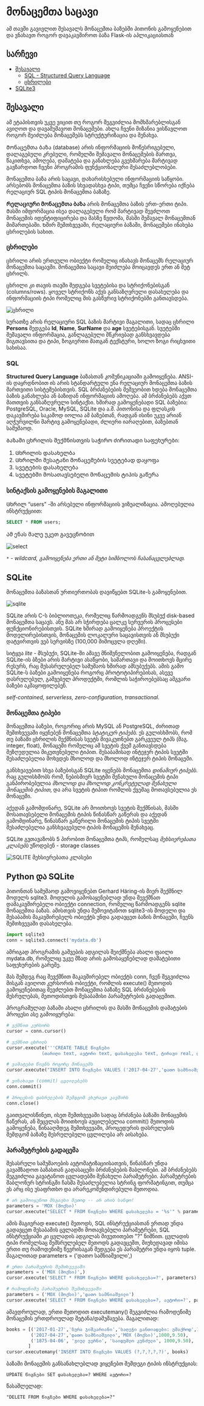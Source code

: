 # მონაცემთა საცავი 
ამ თავში გავივლით შესავალს მონაცემთა ბაზებში პითონის გამოყენებით და ვნახავთ როგორ დავაკავშიროთ ბაზა Flask-ის აპლიკაციასთან

## სარჩევი
- [შესავალი](#შესავალი)
    - [SQL - Structured Query Language](#sql)
    - [ცხრილები](#ცხრილები)
- [SQLite3](#sqlite)
## შესავალი
ამ ეტაპისთვის უკვე ვიცით თუ როგორ შეგვიძლია მომხმარებლისგან ავიღოთ და დავამუშავოთ მონაცემები. ახლა ჩვენი მიზანია ვისწავლოთ
როგორ შეიძლება მონაცემებს სტრუქტურიზაცია და შენახვა.

Მონაცემთა ბაზა (database) არის ინფორმაციის მოწესრიგებული, დალაგებული კრებული, რომელში შემავალი მონაცემების მართვა, წაკითხვა, ამოღება, დამატება და განახლება გვეხმარება მარტივად გავზარდოთ ჩვენი პროგრამის ფუნქციონალური შესაძლებლობები. 

მონაცემთა ბაზა არის საცავი, დახარისხებული ინფორმაციის საწყობი. არსებობს მონაცემთა ბაზის სხვადასხვა ტიპი, თუმცა ჩვენი სწორება იქნება რელაციურ SQL ტიპის მონაცემთა ბაზაზე.

**Რელაციური მონაცემთა ბაზა** არის მონაცემთა ბაზის ერთ-ერთი ტიპი. Მასში იმფორმაცია ისეა დალაგებული რომ მარტივად შევძლოთ მონაცემის იდენტიფიცირება და მასზე წვდომა, მასში შემავალ მონაცემთან მიმართებაში. 
Ხშირ შემთხვევაში, რელაციური ბაზაში, მონაცემები ინახება ცხრილების სახით.

### ცხრილები
ცხრილი არის ერთეული ობიექტი რომელიც ინახავს მონაცემს რელაციურ მონაცემთა საცავში. მონაცემთა საცავი შეიძლება მოიცავდეს ერთ ან მეტ ცხრილს.

ცხრილი კი თავის თავში შედგება სვეტებისა და სტრიქონებისგან (columns/rows). ყოველ სტრიქონს აქვს განსაზღვრული დასახელება და ინფორმაციის ტიპი
რომელიც მის გასწვრივ სტრიქონებში განთავსდება.

![ცხრილი](https://www.sqlshack.com/wp-content/uploads/2020/07/anatomy-of-a-sql-table-1.png)

სურათზე არის რელაციური SQL ბაზის მარტივი მაგალითი, სადაც ცხრილი **Persons** შედგება **Id**, **Name**, **SurName** და **age** სვეტებისგან. სვეტებში შემავალი ინფორმაცია, განლაგებული მწკრივბად განსხვავდება შიგთავსითა და ტიპი, ზოგიერთი მათგან ტექსტური, ხოლო ზოგი რიცხვითი სახისაა.

### SQL 
**Structured Query Language** ბაზასთან კომუნიკაციაში გამოიყენება. ANSI-ის დაყრდნობით ის არის სტანდარტული ენა რელაციურ მონაცემთა ბაზის მართვითი სისტემებისთვის. SQL ბრძანებების მეშვეობით
ხდება მონაცემთა ბაზის განახლება ან ბაზიდან ინფორმაციის ამოღება. ამ ბრძანებებს აქვთ მათთვის განსაზღვრული სინტაქსი. ხშირად გამოყენებადი SQL ბაზებია: PostgreSQL, Oracle, MySQL, SQLite და ა.შ. პითონისა და ფლასკის დაკავშირება საკამოდ იოლია ამ ბაზებთან,
რადგან ისინი უკვე არიან აღჭურვილნი მარტივ გამოყენებადი, ძლიერი იარაღებით, ბაზებთან სამუშაოდ.

Ბაზაში ცხრილის შექმნისთვის საჭირო ძირითადი საფეხურები:
1. Ცხრილის დასახელბა
2. Ცხრილში შესატანი მონაცემების სვეტებად დაყოფა
3. Სვეტების დასახელება
4. Სვეტებში მოსათავსებელი მონაცემის ტიპის გაწერა

### სინტაქსის გამოყენების მაგალითი

Ცხრილ “users” -ში არსებული ინფორმაციის ვიზუალიზაცია.
Ამოღებულია ინსტრუქციით:
```sql
SELECT * FROM users;
```
Ამ ენას მალე უკეთ გავეცნობით

![select](select.png)

_`*` - wildcard, გამოიყენება ერთი ან მეტი სიმბოლოს ჩასანაცვლებლად._

## SQLite
მონაცემთა ბაზასთან ურთიერთობას დავიწყებთ SQLite-ს გამოყენებით. 

![sqlite](https://upload.wikimedia.org/wikipedia/commons/thumb/3/38/SQLite370.svg/382px-SQLite370.svg.png)

SQLite არის C-ს ბიბლიოთეკა, რომელიც წარმოადგენს მსუბუქ disk-based მონაცემთა საცავს. ანუ მას არ სჭირდება ცალკე სერვერის პროცესები ფუნქციონირებისთვის.
SQLite ხშირად გამოიყენება პროექტის მოდელირებისთვის, მონაცემის ლოკალური საცავისთვის ან მსუბუქი დატვირთვის ვებ სერვისზე (100,000 მიმოცვლა დღეში).

სიტყვა *lite* - მსუბუქი, SQLite-ში ამავე მნიშვნელობით გამოიყენება, რადგან SQLite-ის ბზები არის მარტივი ასაწყობი, სამართავი და მოითხოვს მცირე რესურს, რაც შესასრულებელ სამუშაოს ხშირად ამსუბუქებს. ამის გამო SQLite-ს ბაზები გამოიყენება როგორც პროტოტიპირებისას, ასევე დასრულებულ, გაშვებულ პროდუქტში, რომლის საჭიროებებსაც ამგვარი ბაზები აკმაყოფილებენ.

_self-contained, serverless, zero-configuration, transactional._

### მონაცემთა ტიპები

მონაცემთა ბაზები, როგორიც არის MySQL ან PostgreSQL, ძირითად შემთხვევაში იყენებენ მონაცემთა *სტატიკურ ტიპებს*. ეს გულისხმობს, რომ თუ ბაზაში ცხრილის შექმნისას სვეტს მივაკუთნებთ გარკვეულ ტიპს (მაგ. integer, float), მონაცემი რომელიც ამ სვეტის ქვეშ განთავსდება შეზღუდულია მიკუთვნებული ტიპით. შესაბამისად ინტეჯერ ტიპის სვეტში შესაძლებელია მოხვდეს მხოლოდ და მხოლოდ ინტეჯერ ტიპის მონაცემი.

განსხვავებით სხვა ბაზებისგან SQLite იყენებს მონაცემთა *დინამიურ ტიპებს*. რაც გულისხმობს რომ, ნებისმიერ სვეტში შენახული მონაცემის ტიპი განპირობებულია *მხოლოდ და მხოლოდ კონკრეტულად შენახული მონაცემის ტიპით*, და არა სვეტის ტიპით რომლის ქვეშაც მოთავსებულია ეს მონაცემი. 

აქედან გამომდინარე, SQLite არ მოითხოვს სვეტის შექმნისას, მასში მოსათავსებელი მონაცემის ტიპის წინასწარ გაწერას და აქედან გამომდინარე, წინასწარ გაწერილი მონაცემის ტიპის სვეტში შესაძლებელია განსხვავებული ტიპის მონაცემის შენახვაც.

SQLite გვთავაზობს 5 პირობით მონაცემთა ტიპს, რომელსაც *მეხსიერებათა კლასებს* უწოდებენ - storage classes

![SQLITE მეხსიერებათა კლასები](https://docplayer.net/docs-images/63/49185735/images/11-2.jpg)

## Python და SQLite 

პითონთან სამუშაოდ გამოვიყენებთ Gerhard Häring-ის მიერ შექმნილ მოდულს sqlite3. 
მოდულის გამოსაყენებლად უნდა შევქმნათ დამაკავშირებელი ობიექტი connection, რომელიც წარმოადგენს sqlite მონაცემთა ბაზას. ამისთვის უნდა შემოვიტანოთ sqlite3-ის მოდელი და შესაბამის მაკავშირებელს ობიექტს უნდა გადავცეთ ბაზის მონაცემი, ჩვენს შემთხვევაში დასახელება.

```python
import sqlite3
conn = sqlite3.connect('mydata.db')
```

ამრიგად პროგრამის გაშვების ადგილას შეიქმნება ახალი ფაილი mydata.db, რომელიც უკვე მზად არის გამოსაყენებლად დამატებითი საფეხურების გარეშე.

მას შემდეგ რაც შევქმნით მაკავშირებელ ობიექტს conn, ჩვენ შეგვიძლია მისგან ავიღოთ კურსორის ობიექტი, რომლის execute() მეთოდის გამოყენებითაც შევძლებთ მონაცემთა ბაზაზე SQL ბრძანებების შესრულებას, მეთოდისთვის შესაბამისი პარამეტრების გადაცემით.

პროგრამულად ბაზაში ახალი ცხრილის და მასში მონაცემის დამატების პროცესი ასე გამოიყურება:

```python
# ვქმნით კურსორს
cursor = conn.cursor()

# ვქმნით ცხრილს
cursor.execute('''CREATE TABLE წიგნები
             (თარიღი text, ავტორი text, დასახელება text, ტირაჟი real, ფასი real)''')

# ვამატებთ წიგნს როგორც მონაცემს
cursor.execute("INSERT INTO წიგნები VALUES ('2017-04-27','დათო სამნიაშვილი','MOX (მოქსი)',100,9.50)")

# ვინახავთ (commit) ცვლილებებს
conn.commit()

# პროცესის დასრულების შემდგომ ვხურავთ კავშირს
conn.close()
```

გაითვალისწინეთ, ისეთ შემთხვევაში სადაც ბრძანება ბაზაში მონაცემის ჩაწერას, ან შეცვლას მოითხოვს აუცილებელია commit() მეთოდის გამოყენება, წინააღმდეგ შემთხვევაში, პროცედურის დასრულების შემდგომ ბაზაზე შესრულებული ცვლილება არ აისახება.

### პარამეტრების გადაცემა

შესასრული სამუშაოების ავტომატიზაციისათვის, წინასწარ უნდა გავამზადოთ ბაზასთან გადასაცემი ბრძანებების შაბლონები. ამ ბრძანებებს შეგვიძლია გავატანოთ ცვლადებში შენახული პარამეტრები. პარამეტრების შაბლონურ სტრინგში ჩასმა შესაძლებელია სტრინგ ფორმატინგით, თუმცა ეს არც ისე უსაფრთხო და არარეკომენდირებული მეთოდია. 

```python
# არ გამოიყენოთ მსგავსი მეთოდ -- არ არის სანდო!
parameters = 'MOX (მოქსი)'
cursor.execute("SELECT * FROM წიგნები WHERE დასახელება = '%s'" % parameters)
```

ამის მაგივრად execute() მეთოდს, SQL ინსტრუქციასთან ერთად უნდა გადავცეთ შესაბამის ცვლადში მოთავსებული პარამეტრები, SQL ინსტრუქციაში კი ცვლადის ადგილას მივუთითებთ "?" ნიშნით. ცვლადის ტიპი რომელსაც შემსრულებელ მეთოდს გადავცემთ, მიუხედავად იმისა ერთი თუ რამოდენიმე წევრისაგან შედგება ეს პარამეტრი უნდა იყოს tuple. მაგალითად parameters = ('დათო სამნიაშვილი',)

```python
# ერთი პარამეტრის შემთხვევაში
parameters = ('MOX (მოქსი)',)
cursor.execute('SELECT * FROM წიგნები WHERE დასახელება=?', parameters)

# რამოდენიმე პარამეტრის შემთხვევაში
parameters = ('MOX (მოქსი)','დათო სამნიაშვილი')
cursor.execute('SELECT * FROM წიგნები WHERE დასახელება=?, ავტორი=?', parameters)
```

ამავდროულად, ერთი მეთოდით executemany() შეგვიძლია რამოდენიმე მონაცემის ერთდროულად შეტანა/დამუშავება. მაგალითად:

```python
books = [('2017-01-27','ზურა ჯიშკარიანი','საღეჭი განთიადები: უშაქროდ',1000,9.50),
         ('2017-04-27','დათო სამნიაშვილი','MOX (მოქსი)',1000,9.50),
         ('1875-04-06', 'ჟიულ ვერნი', 'საიდუმლო კუნძული', 1000,9.50),
        ]
cursor.executemany('INSERT INTO წიგნები VALUES (?,?,?,?,?)', books)
```

ბაზაში მონაცემის განსანახლებლად ვიყენებთ შემდეგი ტიპის ინსტრუქციას:

```sqlite
UPDATE წიგნები SET დასახელება=? WHERE ავტორი=?
```

წასაშლელად:

```sqlite
"DELETE FROM წიგნები WHERE დასახელება=?"
```
